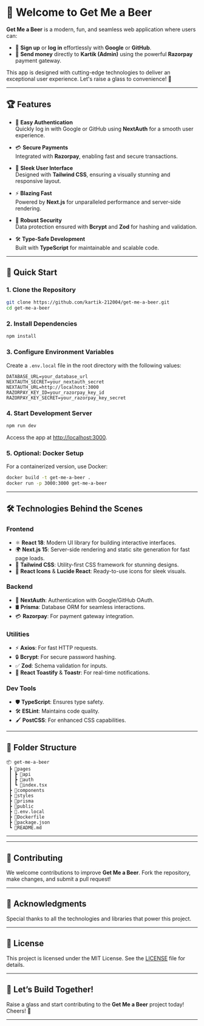 
# 🍻 **Welcome to Get Me a Beer**

**Get Me a Beer** is a modern, fun, and seamless web application where users can:  
- 🌟 **Sign up** or **log in** effortlessly with **Google** or **GitHub**.
- 💸 **Send money** directly to **Kartik (Admin)** using the powerful **Razorpay** payment gateway.

This app is designed with cutting-edge technologies to deliver an exceptional user experience. Let's raise a glass to convenience! 🍺

---

## 🏆 **Features**

- 🔑 **Easy Authentication**  
  Quickly log in with Google or GitHub using **NextAuth** for a smooth user experience.

- 💳 **Secure Payments**  
  Integrated with **Razorpay**, enabling fast and secure transactions.

- 🎨 **Sleek User Interface**  
  Designed with **Tailwind CSS**, ensuring a visually stunning and responsive layout.

- ⚡ **Blazing Fast**  
  Powered by **Next.js** for unparalleled performance and server-side rendering.

- 🔐 **Robust Security**  
  Data protection ensured with **Bcrypt** and **Zod** for hashing and validation.

- 🛠️ **Type-Safe Development**  
  Built with **TypeScript** for maintainable and scalable code.

---

## 🚀 **Quick Start**

### **1. Clone the Repository**
```bash
git clone https://github.com/kartik-212004/get-me-a-beer.git
cd get-me-a-beer
```

### **2. Install Dependencies**
```bash
npm install
```

### **3. Configure Environment Variables**
Create a `.env.local` file in the root directory with the following values:
```env
DATABASE_URL=your_database_url
NEXTAUTH_SECRET=your_nextauth_secret
NEXTAUTH_URL=http://localhost:3000
RAZORPAY_KEY_ID=your_razorpay_key_id
RAZORPAY_KEY_SECRET=your_razorpay_key_secret
```

### **4. Start Development Server**
```bash
npm run dev
```
Access the app at [http://localhost:3000](http://localhost:3000).

### **5. Optional: Docker Setup**
For a containerized version, use Docker:
```bash
docker build -t get-me-a-beer .
docker run -p 3000:3000 get-me-a-beer
```

---

## 🛠️ **Technologies Behind the Scenes**

### **Frontend**
- ⚛️ **React 18**: Modern UI library for building interactive interfaces.
- 🌍 **Next.js 15**: Server-side rendering and static site generation for fast page loads.
- 🎨 **Tailwind CSS**: Utility-first CSS framework for stunning designs.
- 🎯 **React Icons** & **Lucide React**: Ready-to-use icons for sleek visuals.

### **Backend**
- 🔐 **NextAuth**: Authentication with Google/GitHub OAuth.
- 🛢️ **Prisma**: Database ORM for seamless interactions.
- 💳 **Razorpay**: For payment gateway integration.

### **Utilities**
- ⚡ **Axios**: For fast HTTP requests.
- 🔒 **Bcrypt**: For secure password hashing.
- ✅ **Zod**: Schema validation for inputs.
- 🍞 **React Toastify** & **Toastr**: For real-time notifications.

### **Dev Tools**
- 🛡️ **TypeScript**: Ensures type safety.
- 🛠️ **ESLint**: Maintains code quality.
- 🖌️ **PostCSS**: For enhanced CSS capabilities.

---

## 📂 **Folder Structure**
```plaintext
📦 get-me-a-beer
 ┣ 📂pages
 ┃ ┣ 📂api
 ┃ ┣ 📂auth
 ┃ ┗ 📜index.tsx
 ┣ 📂components
 ┣ 📂styles
 ┣ 📂prisma
 ┣ 📂public
 ┣ 📜.env.local
 ┣ 📜Dockerfile
 ┣ 📜package.json
 ┗ 📜README.md
```

---



---

## 🤝 **Contributing**
We welcome contributions to improve **Get Me a Beer**. Fork the repository, make changes, and submit a pull request!

---

## 🎉 **Acknowledgments**
Special thanks to all the technologies and libraries that power this project.

---

## 📜 **License**
This project is licensed under the MIT License. See the [LICENSE](LICENSE) file for details.

---

## 🍺 **Let’s Build Together!**
Raise a glass and start contributing to the **Get Me a Beer** project today! Cheers! 🥂

---
